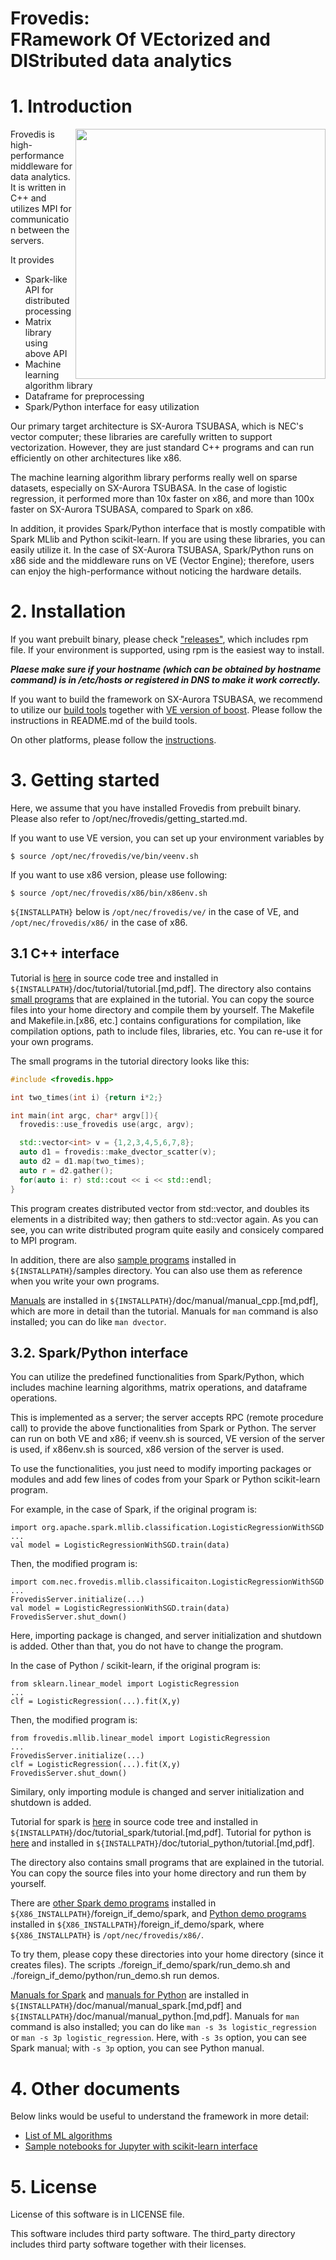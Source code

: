 Frovedis:  
FRamework Of VEctorized and DIStributed data analytics
===

# 1. Introduction

<img src="doc/misc/eval.png" align="right" width=400/>
Frovedis is high-performance middleware for data analytics. It is
written in C++ and utilizes MPI for communication between the servers.

It provides

- Spark-like API for distributed processing
- Matrix library using above API
- Machine learning algorithm library
- Dataframe for preprocessing
- Spark/Python interface for easy utilization

Our primary target architecture is SX-Aurora TSUBASA, which is NEC's
vector computer; these libraries are carefully written to support
vectorization. However, they are just standard C++ programs and can
run efficiently on other architectures like x86.

The machine learning algorithm library performs really well on sparse
datasets, especially on SX-Aurora TSUBASA. In the case of logistic
regression, it performed more than 10x faster on x86, and more than
100x faster on SX-Aurora TSUBASA, compared to Spark on x86.

In addition, it provides Spark/Python interface that is mostly
compatible with Spark MLlib and Python scikit-learn. If you are using
these libraries, you can easily utilize it. In the case of SX-Aurora
TSUBASA, Spark/Python runs on x86 side and the middleware runs on VE
(Vector Engine); therefore, users can enjoy the high-performance
without noticing the hardware details.

# 2. Installation

If you want prebuilt binary, please check
["releases"](https://github.com/frovedis/frovedis/releases),
which includes rpm file. If your environment is supported, using rpm
is the easiest way to install.

***Plaese make sure if your hostname (which can be obtained by hostname
command) is in /etc/hosts or registered in DNS to make it work correctly.***

If you want to build the framework on SX-Aurora TSUBASA, we recommend
to utilize our [build tools](https://github.com/frovedis/packaging)
together with [VE version of boost](https://github.com/frovedis/boost-ve).
Please follow the instructions in README.md of the build tools.

On other platforms, please follow the [instructions](doc/misc/how_to_build.md).

# 3. Getting started

Here, we assume that you have installed Frovedis from prebuilt binary.
Please also refer to /opt/nec/frovedis/getting_started.md.

If you want to use VE version, you can set up your environment
variables by

    $ source /opt/nec/frovedis/ve/bin/veenv.sh

If you want to use x86 version, please use following:

    $ source /opt/nec/frovedis/x86/bin/x86env.sh

`${INSTALLPATH}` below is
`/opt/nec/frovedis/ve/` in the case of VE, and
`/opt/nec/frovedis/x86/` in the case of x86. 

## 3.1 C++ interface

Tutorial is [here](doc/tutorial/tutorial.md) in source code tree and
installed in `${INSTALLPATH}`/doc/tutorial/tutorial.[md,pdf]. 
The directory also contains [small programs](doc/tutorial/src)
that are explained in the tutorial. You can copy the source files into
your home directory and compile them by yourself. The Makefile and
Makefile.in.[x86, etc.] contains configurations for compilation, like
compilation options, path to include files, libraries, etc. You can
re-use it for your own programs.

The small programs in the tutorial directory looks like this:

```cpp
#include <frovedis.hpp>

int two_times(int i) {return i*2;}

int main(int argc, char* argv[]){
  frovedis::use_frovedis use(argc, argv);

  std::vector<int> v = {1,2,3,4,5,6,7,8};
  auto d1 = frovedis::make_dvector_scatter(v);
  auto d2 = d1.map(two_times);
  auto r = d2.gather();
  for(auto i: r) std::cout << i << std::endl;
}
```

This program creates distributed vector from std::vector, and doubles
its elements in a distribited way; then gathers to std::vector again.
As you can see, you can write distributed program quite easily and
consicely compared to MPI program.

In addition, there are also [sample programs](samples/) installed
in `${INSTALLPATH}`/samples directory. You can also use them as
reference when you write your own programs.

[Manuals](doc/manual/manual_cpp.md) are installed in
`${INSTALLPATH}`/doc/manual/manual_cpp.[md,pdf], which are more in
detail than the tutorial. Manuals for `man` command is also installed;
you can do like `man dvector`.

## 3.2. Spark/Python interface

You can utilize the predefined functionalities from Spark/Python,
which includes machine learning algorithms, matrix operations, and
dataframe operations.

This is implemented as a server; the server accepts RPC (remote
procedure call) to provide the above functionalities from Spark or
Python. The server can run on both VE and x86; if veenv.sh is
sourced, VE version of the server is used, if x86env.sh is sourced,
x86 version of the server is used.

To use the functionalities, you just need to modify importing packages
or modules and add few lines of codes from your Spark or Python
scikit-learn program.

For example, in the case of Spark, if the original program is:

    import org.apache.spark.mllib.classification.LogisticRegressionWithSGD
    ...
    val model = LogisticRegressionWithSGD.train(data)

Then, the modified program is:

    import com.nec.frovedis.mllib.classificaiton.LogisticRegressionWithSGD 
    ...
    FrovedisServer.initialize(...)
    val model = LogisticRegressionWithSGD.train(data)
    FrovedisServer.shut_down()

Here, importing package is changed, and server initialization and
shutdown is added. Other than that, you do not have to change the program.

In the case of Python / scikit-learn, if the original program is:

    from sklearn.linear_model import LogisticRegression
    ...
    clf = LogisticRegression(...).fit(X,y)

Then, the modified program is:

    from frovedis.mllib.linear_model import LogisticRegression
    ...
    FrovedisServer.initialize(...)
    clf = LogisticRegression(...).fit(X,y)
    FrovedisServer.shut_down()

Similary, only importing module is changed and server initialization
and shutdown is added. 

Tutorial for spark is [here](doc/tutorial_spark/tutorial_spark.md) in
source code tree and installed in
`${INSTALLPATH}`/doc/tutorial_spark/tutorial.[md,pdf].
Tutorial for python is [here](doc/tutorial_python/tutorial_python.md)
and installed in `${INSTALLPATH}`/doc/tutorial_python/tutorial.[md,pdf].

The directory also contains small programs that are explained in the
tutorial. You can copy the source files into your home directory and
run them by yourself. 

There are [other Spark demo programs](./src/foreign_if/spark/examples/) 
installed in `${X86_INSTALLPATH}`/foreign_if_demo/spark, and
[Python demo programs](./src/foreign_if/python/examples/) installed in 
`${X86_INSTALLPATH}`/foreign_if_demo/spark, where `${X86_INSTALLPATH}`
is `/opt/nec/frovedis/x86/`.

To try them, please copy these directories into your home directory
(since it creates files). The scripts ./foreign_if_demo/spark/run_demo.sh 
and ./foreign_if_demo/python/run_demo.sh run demos. 

[Manuals for Spark](doc/manual/manual_spark.md) and
[manuals for Python](doc/manual/manual_python.md) 
are installed in
`${INSTALLPATH}`/doc/manual/manual_spark.[md,pdf] and 
`${INSTALLPATH}`/doc/manual/manual_python.[md,pdf]. 
Manuals for `man` command is also installed;
you can do like `man -s 3s logistic_regression` or 
`man -s 3p logistic_regression`.
Here, with `-s 3s` option, you can see Spark manual; 
with `-s 3p` option, you can see Python manual. 

# 4. Other documents

Below links would be useful to understand the framework in more detail:
- [List of ML algorithms](doc/misc/ml_algorithms.md)
- [Sample notebooks for Jupyter with scikit-learn interface](doc/notebook)

# 5. License

License of this software is in LICENSE file. 

This software includes third party software. The third_party directory
includes third party software together with their licenses. 

